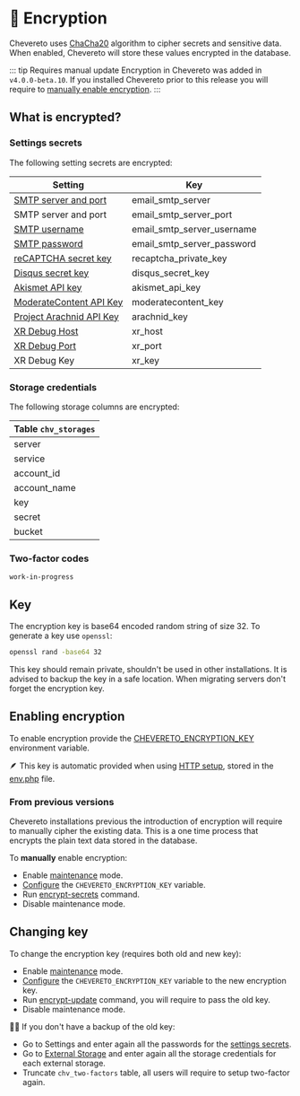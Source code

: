# 🔑 Encryption

Chevereto uses [ChaCha20](https://datatracker.ietf.org/doc/html/rfc7539) algorithm to cipher secrets and sensitive data. When enabled, Chevereto will store these values encrypted in the database.

::: tip Requires manual update
Encryption in Chevereto was added in `v4.0.0-beta.10`. If you installed Chevereto prior to this release you will require to [manually enable encryption](#enabling-encryption).
:::

## What is encrypted?

### Settings secrets

The following setting secrets are encrypted:

| Setting                                                                                                             | Key                        |
| ------------------------------------------------------------------------------------------------------------------- | -------------------------- |
| [SMTP server and port](https://v4-admin.chevereto.com/settings/email.html#smtp-server-and-port)                     | email_smtp_server          |
| SMTP server and port                                                                                                | email_smtp_server_port     |
| [SMTP username](https://v4-admin.chevereto.com/settings/email.html#smtp-username)                                   | email_smtp_server_username |
| [SMTP password](https://v4-admin.chevereto.com/settings/email.html#smtp-password)                                   | email_smtp_server_password |
| [reCAPTCHA secret key](https://v4-admin.chevereto.com/settings/external-services.html#recaptcha-secret-key)         | recaptcha_private_key      |
| [Disqus secret key](https://v4-admin.chevereto.com/settings/external-services.html#disqus-secret-key)               | disqus_secret_key          |
| [Akismet API key](https://v4-admin.chevereto.com/settings/external-services.html#akismet-api-key)                   | akismet_api_key            |
| [ModerateContent API Key](https://v4-admin.chevereto.com/settings/external-services.html#moderatecontent-api-key)   | moderatecontent_key        |
| [Project Arachnid API Key](https://v4-admin.chevereto.com/settings/external-services.html#project-arachnid-api-key) | arachnid_key               |
| [XR Debug Host](https://v4-admin.chevereto.com/settings/system.html#xr-debug-host)                                  | xr_host                    |
| [XR Debug Port](https://v4-admin.chevereto.com/settings/system.html#xr-debug-port)                                  | xr_port                    |
| XR Debug Key                                                                                                        | xr_key                     |

### Storage credentials

The following storage columns are encrypted:

| Table `chv_storages` |
| -------------------- |
| server               |
| service              |
| account_id           |
| account_name         |
| key                  |
| secret               |
| bucket               |

### Two-factor codes

`work-in-progress`

## Key

The encryption key is base64 encoded random string of size 32. To generate a key use `openssl`:

```sh
openssl rand -base64 32
```

This key should remain private, shouldn't be used in other installations. It is advised to backup the key in a safe location. When migrating servers don't forget the encryption key.

## Enabling encryption

To enable encryption provide the [CHEVERETO_ENCRYPTION_KEY](../configuration/environment.md#encryption-key) environment variable.

🪶 This key is automatic provided when using [HTTP setup](../installing/installation.md#http-setup), stored in the [env.php](../configuration/env.php.md) file.

### From previous versions

Chevereto installations previous the introduction of encryption will require to manually cipher the existing data. This is a one time process that encrypts the plain text data stored in the database.

To **manually** enable encryption:

* Enable [maintenance](https://v4-admin.chevereto.com/settings/system.html#maintenance) mode.
* [Configure](../configuration/configuring.md) the `CHEVERETO_ENCRYPTION_KEY` variable.
* Run [encrypt-secrets](cli.md#encrypt-secrets) command.
* Disable maintenance mode.

## Changing key

To change the encryption key (requires both old and new key):

* Enable [maintenance](https://v4-admin.chevereto.com/settings/system.html#maintenance) mode.
* [Configure](../configuration/configuring.md) the `CHEVERETO_ENCRYPTION_KEY` variable to the new encryption key.
* Run [encrypt-update](cli.md#encrypt-update) command, you will require to pass the old key.
* Disable maintenance mode.

🤦‍♂️ If you don't have a backup of the old key:

* Go to Settings and enter again all the passwords for the [settings secrets](#settings-secrets).
* Go to [External Storage](https://v4-admin.chevereto.com/settings/external-storage.html) and enter again all the storage credentials for each external storage.
* Truncate `chv_two-factors` table, all users will require to setup two-factor again.
